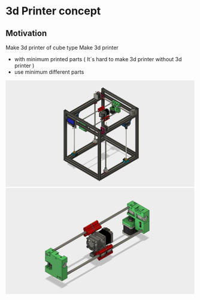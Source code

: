 # 3d Printer concept

## Motivation
Make 3d printer of cube type
Make 3d printer
- with minimum printed parts ( It´s hard to make 3d printer without 3d printer )
- use minimum different parts

<img src="Images/celek.png">

<img src="Images/Pojezd.png">

